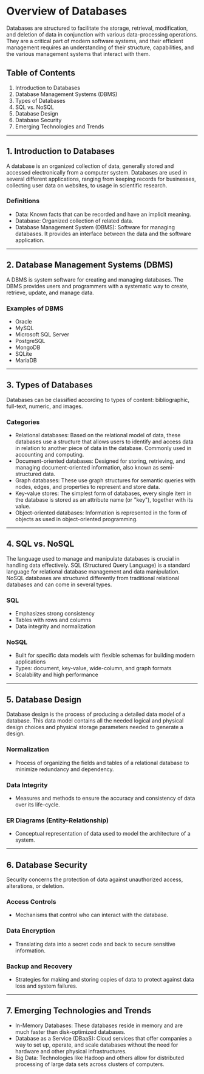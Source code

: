 Overview of Databases
=====================

Databases are structured to facilitate the storage, retrieval, modification, and deletion of data in conjunction with various data-processing operations. They are a critical part of modern software systems, and their efficient management requires an understanding of their structure, capabilities, and the various management systems that interact with them.

Table of Contents
-----------------

1.  Introduction to Databases
2.  Database Management Systems (DBMS)
3.  Types of Databases
4.  SQL vs. NoSQL
5.  Database Design
6.  Database Security
7.  Emerging Technologies and Trends

* * * * *

1\. Introduction to Databases
-----------------------------

A database is an organized collection of data, generally stored and accessed electronically from a computer system. Databases are used in several different applications, ranging from keeping records for businesses, collecting user data on websites, to usage in scientific research.

### Definitions

-   Data: Known facts that can be recorded and have an implicit meaning.
-   Database: Organized collection of related data.
-   Database Management System (DBMS): Software for managing databases. It provides an interface between the data and the software application.

* * * * *

2\. Database Management Systems (DBMS)
--------------------------------------

A DBMS is system software for creating and managing databases. The DBMS provides users and programmers with a systematic way to create, retrieve, update, and manage data.

### Examples of DBMS

-   Oracle
-   MySQL
-   Microsoft SQL Server
-   PostgreSQL
-   MongoDB
-   SQLite
-   MariaDB

* * * * *

3\. Types of Databases
----------------------

Databases can be classified according to types of content: bibliographic, full-text, numeric, and images.

### Categories

-   Relational databases: Based on the relational model of data, these databases use a structure that allows users to identify and access data in relation to another piece of data in the database. Commonly used in accounting and computing.
-   Document-oriented databases: Designed for storing, retrieving, and managing document-oriented information, also known as semi-structured data.
-   Graph databases: These use graph structures for semantic queries with nodes, edges, and properties to represent and store data.
-   Key-value stores: The simplest form of databases, every single item in the database is stored as an attribute name (or "key"), together with its value.
-   Object-oriented databases: Information is represented in the form of objects as used in object-oriented programming.

* * * * *

4\. SQL vs. NoSQL
-----------------

The language used to manage and manipulate databases is crucial in handling data effectively. SQL (Structured Query Language) is a standard language for relational database management and data manipulation. NoSQL databases are structured differently from traditional relational databases and can come in several types.

### SQL

-   Emphasizes strong consistency
-   Tables with rows and columns
-   Data integrity and normalization

### NoSQL

-   Built for specific data models with flexible schemas for building modern applications
-   Types: document, key-value, wide-column, and graph formats
-   Scalability and high performance

* * * * *

5\. Database Design
-------------------

Database design is the process of producing a detailed data model of a database. This data model contains all the needed logical and physical design choices and physical storage parameters needed to generate a design.

### Normalization

-   Process of organizing the fields and tables of a relational database to minimize redundancy and dependency.

### Data Integrity

-   Measures and methods to ensure the accuracy and consistency of data over its life-cycle.

### ER Diagrams (Entity-Relationship)

-   Conceptual representation of data used to model the architecture of a system.

* * * * *

6\. Database Security
---------------------

Security concerns the protection of data against unauthorized access, alterations, or deletion.

### Access Controls

-   Mechanisms that control who can interact with the database.

### Data Encryption

-   Translating data into a secret code and back to secure sensitive information.

### Backup and Recovery

-   Strategies for making and storing copies of data to protect against data loss and system failures.

* * * * *

7\. Emerging Technologies and Trends
------------------------------------

-   In-Memory Databases: These databases reside in memory and are much faster than disk-optimized databases.
-   Database as a Service (DBaaS): Cloud services that offer companies a way to set up, operate, and scale databases without the need for hardware and other physical infrastructures.
-   Big Data: Technologies like Hadoop and others allow for distributed processing of large data sets across clusters of computers.


